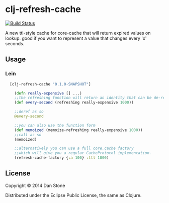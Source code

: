 # clj-refresh-cache

[![Build Status](https://travis-ci.org/danstone/clj-refresh-cache.png?branch=master)](https://travis-ci.org/danstone/clj-refresh-cache)

A new ttl-style cache for core-cache that will return expired values on lookup.
good if you want to represent a value that changes every 'x' seconds.

## Usage

### Lein

``` clojure
  [clj-refresh-cache "0.1.0-SNAPSHOT"]
```

```clojure
    (defn really-expensive [] ...)
    ;;the refreshing function will return an identity that can be de-referenced in the usual way.
    (def every-second (refreshing really-expensive 1000))

    ;;deref as so
    @every-second

    ;;you can also use the function form
    (def memoized (memoize-refreshing really-expensive 1000))
    ;;call as so
    (memoized)

    ;;alternatively you can use a full core.cache factory
    ;;which will give you a regular CacheProtocol implementation.
    (refresh-cache-factory {:a 100} :ttl 1000)
```

## License

Copyright © 2014 Dan Stone

Distributed under the Eclipse Public License, the same as Clojure.
